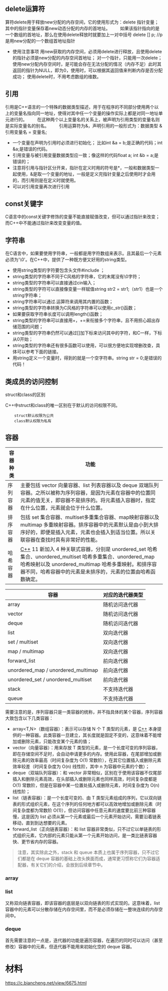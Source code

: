 

## delete运算符

算符delete用于释放new分配的内存空间，它的使用形式为：delete 指针变量；其中的指针变量保存着new动态分配的内存的首地址。
  如果该指针指向的是一个数组的首地址，那么在使用delete释放时就要加上一对中括号
delete [] p; //p是用new分配的一个数组首地址指针

- 使用注意事项
用new获取的内存空间，必须用delete进行释放，且使用delete的指针必须是new分配的内存空间首地址；
对一个指针，只能用一次delete；
使用new分配内存空间时，是可能会存在无法分配的情况（内存不足）此时其返回的指针为NULL，即为0，使用时，可以根据其返回值来判断内存是否分配成功；
使用delete时，不用考虑数组的维数。 


## 引用 

引用是C++语言的一个特殊的数据类型描述，用于在程序的不同部分使用两个以上的变量名指向同一地址，使得对其中任一个变量的操作实际上都是对同一地址单元进行的。
  在这种两个以上变量名的关系上，被声明为引用类型的变量名则是实际变量名的别名。
  引用运算符为&，声明引用的一般形式为：数据类型 &引用变量名 = 变量名;  

- 一个变量在声明为引用时必须进行初始化；
比如int &a = b;是正确的代码；int &a;是错误的代码。
- 引用变量与被引用变量数据类型应一致；像这样的代码float a; int &b = a;是错误的；
- 注意将引用与指针区分开来，指针在定义时用的符号是*，一般和数据类型一起使用，&是取一个变量的地址，一般是定义完指针变量之后使用时才会用的，而引用则是在定义时就使用。  
- 可以对引用变量再次进行引用


## const关键字
C语言中的const关键字修饰的变量不能直接赋值改变，但可以通过指针来改变；而C++中不能通过指针来改变变量的值。

## 字符串
在C语言中，如果要使用字符串，一般都是用字符数组来表示。且其最后一个元素必须为'\0'。在C++中，提供了一种既方便又好用的string类型。

- 使用string类型的字符要包含头文件#include <string>；
- string类型的字符串不同于C风格的字符串，它的末尾没有\0字符；
- string类型的字符串可以直接通过cin输入；
- string类型的字符可以直接像变量一样赋值string str2 = str1;（str1）也是一个string字符串；
- string字符串可以通过.运算符来调用其内置的函数；
-  string类型的字符串转换为C风格的字符串可以使用c_str()函数；
- 如果要获取字符串长度可以调用length()函数；
- string类型的字符串可以直接用+，+=来衔接多个字符串，且不用担心超出存储范围的问题；
- string类型的字符串仍然可以通过[]加下标来访问其中的字符，和C一样，下标从0开始；
- string类型的字符串还有很多函数可以使用，可以很方便地实现增删改查，具体可以参考下面的链接。
- 用string定义一个变量时，得到的就是一个空字符串。string str = 0;是错误的代码！ 

## 类成员的访问控制
struct和class的区别

C++中struct和class的唯一区别在于默认的访问权限不同。

        struct默认权限为公共
        class默认权限为私有




##  容器



| 容器种类 | 功能                                                         |
| -------- | ------------------------------------------------------------ |
| 序列容器 | 主要包括 vector 向量容器、list 列表容器以及 deque 双端队列容器。之所以被称为序列容器，是因为元素在容器中的位置同元素的值无关，即容器不是排序的。将元素插入容器时，指定在什么位置，元素就会位于什么位置。 |
| 排序容器 | 包括 set 集合容器、multiset多重集合容器、map映射容器以及 multimap 多重映射容器。排序容器中的元素默认是由小到大排序好的，即便是插入元素，元素也会插入到适当位置。所以关联容器在查找时具有非常好的性能。 |
| 哈希容器 | [C++](https://c.biancheng.net/cplus/) 11 新加入 4 种关联式容器，分别是 unordered_set 哈希集合、unordered_multiset 哈希多重集合、unordered_map 哈希映射以及 unordered_multimap 哈希多重映射。和排序容器不同，哈希容器中的元素是未排序的，元素的位置由哈希函数确定。 |





| 容器                               | 对应的迭代器类型 |
| ---------------------------------- | ---------------- |
| array                              | 随机访问迭代器   |
| vector                             | 随机访问迭代器   |
| deque                              | 随机访问迭代器   |
| list                               | 双向迭代器       |
| set / multiset                     | 双向迭代器       |
| map / multimap                     | 双向迭代器       |
| forward_list                       | 前向迭代器       |
| unordered_map / unordered_multimap | 前向迭代器       |
| unordered_set / unordered_multiset | 前向迭代器       |
| stack                              | 不支持迭代器     |
| queue                              | 不支持迭代器     |

需要注意的是，序列容器只是一类容器的统称，并不指具体的某个容器，序列容器大致包含以下几类容器：

- array<T,N>（数组容器）：表示可以存储 N 个 T 类型的元素，是 [C++](https://c.biancheng.net/cplus/) 本身提供的一种容器。此类容器一旦建立，其长度就是固定不变的，这意味着不能增加或删除元素，只能改变某个元素的值；
- vector<T>（向量容器）：用来存放 T 类型的元素，是一个长度可变的序列容器，即在存储空间不足时，会自动申请更多的内存。使用此容器，在尾部增加或删除元素的效率最高（时间复杂度为 O(1) 常数阶），在其它位置插入或删除元素效率较差（时间复杂度为 O(n) 线性阶，其中 n 为容器中元素的个数）；
- deque<T>（双端队列容器）：和 vector 非常相似，区别在于使用该容器不仅尾部插入和删除元素高效，在头部插入或删除元素也同样高效，时间复杂度都是 O(1) 常数阶，但是在容器中某一位置处插入或删除元素，时间复杂度为 O(n) 线性阶；
- list<T>（链表容器）：是一个长度可变的、由 T 类型元素组成的序列，它以双向链表的形式组织元素，在这个序列的任何地方都可以高效地增加或删除元素（时间复杂度都为常数阶 O(1)），但访问容器中任意元素的速度要比前三种容器慢，这是因为 list<T> 必须从第一个元素或最后一个元素开始访问，需要沿着链表移动，直到到达想要的元素。
- forward_list<T>（正向链表容器）：和 list 容器非常类似，只不过它以单链表的形式组织元素，它内部的元素只能从第一个元素开始访问，是一类比链表容器快、更节省内存的容器。

> 注意，其实除此之外，stack<T> 和 queue<T> 本质上也属于序列容器，只不过它们都是在 deque 容器的基础上改头换面而成，通常更习惯称它们为容器适配器，有关它们的介绍，会放到后续章节中。

###  array

###   list

又称双向链表容器，即该容器的底层是以双向链表的形式实现的。这意味着，list 容器中的元素可以分散存储在内存空间里，而不是必须存储在一整块连续的内存空间中。





### deque 

首先需要注意的一点是，迭代器的功能是遍历容器，在遍历的同时可以访问（甚至修改）容器中的元素，但迭代器不能用来初始化空的 deque 容器。





# 材料

https://c.biancheng.net/view/6675.html
